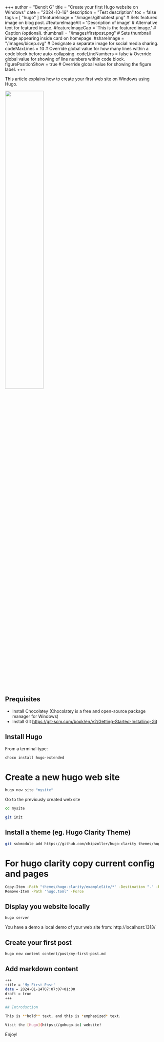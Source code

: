 +++
author = "Benoit G"
title = "Create your first Hugo website on Windows"
date = "2024-10-16"
description = "Test description"
toc = false
tags = [
    "hugo"
]
#featureImage = "/images/githubtest.png" # Sets featured image on blog post.
#featureImageAlt = 'Description of image' # Alternative text for featured image.
#featureImageCap = 'This is the featured image.' # Caption (optional).
thumbnail = "/images/firstpost.png" # Sets thumbnail image appearing inside card on homepage.
#shareImage = "/images/bicep.svg" # Designate a separate image for social media sharing.
codeMaxLines = 10 # Override global value for how many lines within a code block before auto-collapsing.
codeLineNumbers = false # Override global value for showing of line numbers within code block.
figurePositionShow = true # Override global value for showing the figure label.
+++

This article explains how to create your first web site on Windows using Hugo.
<!--more-->

<img src="/images/firstpost.png" width="50%" height="50%">

## Prequisites
- Install Chocolatey (Chocolatey is a free and open-source package manager for Windows)
- Install Git https://git-scm.com/book/en/v2/Getting-Started-Installing-Git

## Install Hugo

From a terminal type:

```Bash
choco install hugo-extended
```

# Create a new hugo web site

```Bash
hugo new site "mysite"
```

Go to the previously created web site

```Bash
cd mysite
```

```Bash
git init
```

## Install a theme (eg. Hugo Clarity Theme)

```Bash
git submodule add https://github.com/chipzoller/hugo-clarity themes/hugo-clarity
```

# For hugo clarity copy current config and pages

```Bash
Copy-Item -Path "themes/hugo-clarity/exampleSite/*" -Destination "." -Recurse -Force
Remove-Item -Path "hugo.toml" -Force
```

## Display you website locally

```Bash
hugo server
```

You have a demo a local demo of your web site from: http://localhost:1313/

## Create your first post

```Bash
hugo new content content/post/my-first-post.md
```

## Add markdown content

```Bash
+++
title = 'My First Post'
date = 2024-01-14T07:07:07+01:00
draft = true
+++

## Introduction

This is **bold** text, and this is *emphasized* text.

Visit the [Hugo](https://gohugo.io) website!

```
Enjoy!